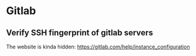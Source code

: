 # Gitlab

## Verify SSH fingerprint of gitlab servers

The website is kinda hidden: <https://gitlab.com/help/instance_configuration>
